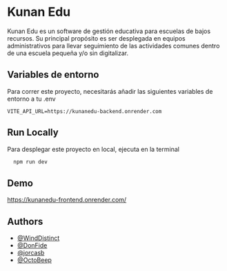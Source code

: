 
# Kunan Edu

Kunan Edu es un software de gestión educativa para escuelas de bajos recursos. 
Su principal propósito es ser desplegada en equipos administrativos para llevar seguimiento de las actividades comunes dentro de una escuela pequeña y/o sin digitalizar.




## Variables de entorno

Para correr este proyecto, necesitarás añadir las siguientes variables de entorno a tu .env

`VITE_API_URL=https://kunanedu-backend.onrender.com`



## Run Locally

Para desplegar este proyecto en local, ejecuta en la terminal

```bash
  npm run dev
```


## Demo

https://kunanedu-frontend.onrender.com/


## Authors

- [@WindDistinct](https://github.com/WindDistinct)
- [@DonFide](https://github.com/DonFide)
- [@jorcasb](https://github.com/jorcasb)
- [@OctoBeep](https://github.com/OctoBeep)

